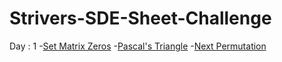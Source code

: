 # Strivers-SDE-Sheet-Challenge

Day : 1 -[Set Matrix Zeros](/Set%20Matrix%20Zeros/Solution.java) -[Pascal's Triangle](/Pascal's%20Triangle/Solution.java) -[Next Permutation](/Next%20Permutation/Solution.java)
